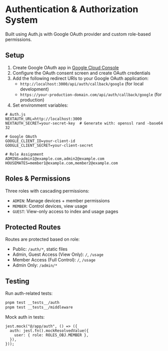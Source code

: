 # Authentication & Authorization System

Built using Auth.js with Google OAuth provider and custom role-based permissions.

## Setup

1. Create Google OAuth app in [Google Cloud Console](https://console.cloud.google.com/)
2. Configure the OAuth consent screen and create OAuth credentials
3. Add the following redirect URIs to your Google OAuth application:
   - `http://localhost:3000/api/auth/callback/google` (for local development)
   - `https://your-production-domain.com/api/auth/callback/google` (for production)
4. Set environment variables:

```env
# Auth.js
NEXTAUTH_URL=http://localhost:3000
NEXTAUTH_SECRET=your-secret-key  # Generate with: openssl rand -base64 32

# Google OAuth
GOOGLE_CLIENT_ID=your-client-id
GOOGLE_CLIENT_SECRET=your-client-secret

# Role Assignment
ADMINS=admin1@example.com,admin2@example.com
HOUSEMATES=member1@example.com,member2@example.com
```

## Roles & Permissions

Three roles with cascading permissions:

- `ADMIN`: Manage devices + member permissions
- `MEMBER`: Control devices, view usage
- `GUEST`: View-only access to index and usage pages

## Protected Routes

Routes are protected based on role:

- Public: `/auth/*`, static files
- Admin, Guest Access (View Only): `/`, `/usage`
- Member Access (Full Control): `/`, `/usage`
- Admin Only: `/admin/*`

## Testing

Run auth-related tests:

```bash
pnpm test __tests__/auth
pnpm test __tests__/middleware
```

Mock auth in tests:

```tsx
jest.mock("@/app/auth", () => ({
  auth: jest.fn().mockResolvedValue({
    user: { role: ROLES_OBJ.MEMBER },
  }),
}));
```
